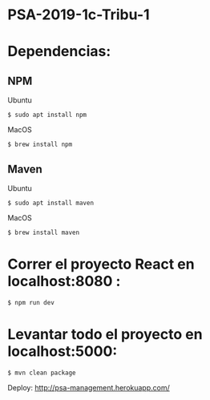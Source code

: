 # PSA-2019-1c-Tribu-1

# Dependencias:

## NPM

Ubuntu

```
$ sudo apt install npm
```

MacOS

```
$ brew install npm
```


## Maven

Ubuntu

```
$ sudo apt install maven
```

MacOS

```
$ brew install maven
```

### 

# Correr el proyecto React en localhost:8080 :

```
$ npm run dev
```

# Levantar todo el proyecto en localhost:5000:

```
$ mvn clean package
```

Deploy: http://psa-management.herokuapp.com/
